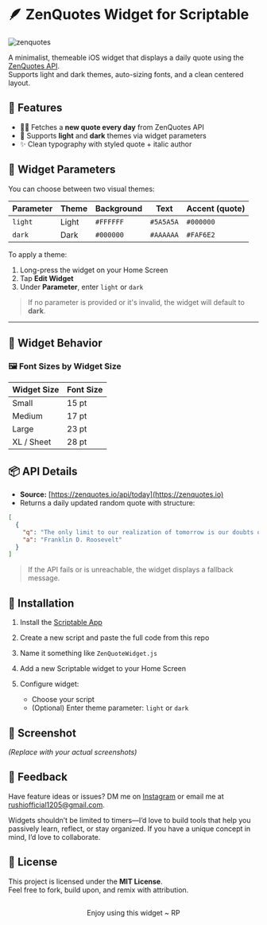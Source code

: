 # 🪶 ZenQuotes Widget for Scriptable

![zenquotes](https://user-images.githubusercontent.com/your-image.png)

A minimalist, themeable iOS widget that displays a daily quote using the [ZenQuotes API](https://zenquotes.io).  
Supports light and dark themes, auto-sizing fonts, and a clean centered layout.


## 🌟 Features

- 🧘‍♂️ Fetches a **new quote every day** from ZenQuotes API
- 🎨 Supports **light** and **dark** themes via widget parameters
- ✨ Clean typography with styled quote + italic author


## 🔧 Widget Parameters

You can choose between two visual themes:

| Parameter | Theme   | Background | Text        | Accent (quote) |
|-----------|---------|------------|-------------|----------------|
| `light`   | Light   | `#FFFFFF`  | `#5A5A5A`   | `#000000`      |
| `dark`    | Dark    | `#000000`  | `#AAAAAA`   | `#FAF6E2`      |

To apply a theme:

1. Long-press the widget on your Home Screen
2. Tap **Edit Widget**
3. Under **Parameter**, enter `light` or `dark`

> If no parameter is provided or it's invalid, the widget will default to **dark**.

---

## 🧩 Widget Behavior

### 🖼️ Font Sizes by Widget Size

| Widget Size | Font Size |
|-------------|-----------|
| Small       | 15 pt     |
| Medium      | 17 pt     |
| Large       | 23 pt     |
| XL / Sheet  | 28 pt     |

## 📦 API Details

- **Source:** [https://zenquotes.io/api/today](https://zenquotes.io)
- Returns a daily updated random quote with structure:

```json
[
  {
    "q": "The only limit to our realization of tomorrow is our doubts of today.",
    "a": "Franklin D. Roosevelt"
  }
]
````

> If the API fails or is unreachable, the widget displays a fallback message.


## 🚀 Installation

1. Install the [Scriptable App](https://apps.apple.com/app/scriptable/id1405459188)
2. Create a new script and paste the full code from this repo
3. Name it something like `ZenQuoteWidget.js`
4. Add a new Scriptable widget to your Home Screen
5. Configure widget:

   * Choose your script
   * (Optional) Enter theme parameter: `light` or `dark`



## 📸 Screenshot

*(Replace with your actual screenshots)*



## 🙌 Feedback

Have feature ideas or issues? DM me on [Instagram](https://www.instagram.com/the.tirth12) or email me at <rushiofficial1205@gmail.com>.

Widgets shouldn’t be limited to timers—I’d love to build tools that help you passively learn, reflect, or stay organized. If you have a unique concept in mind, I’d love to collaborate.

## 📜 License

This project is licensed under the **MIT License**.\
Feel free to fork, build upon, and remix with attribution.

##

<p align="center">
Enjoy using this widget ~ RP
</p>
